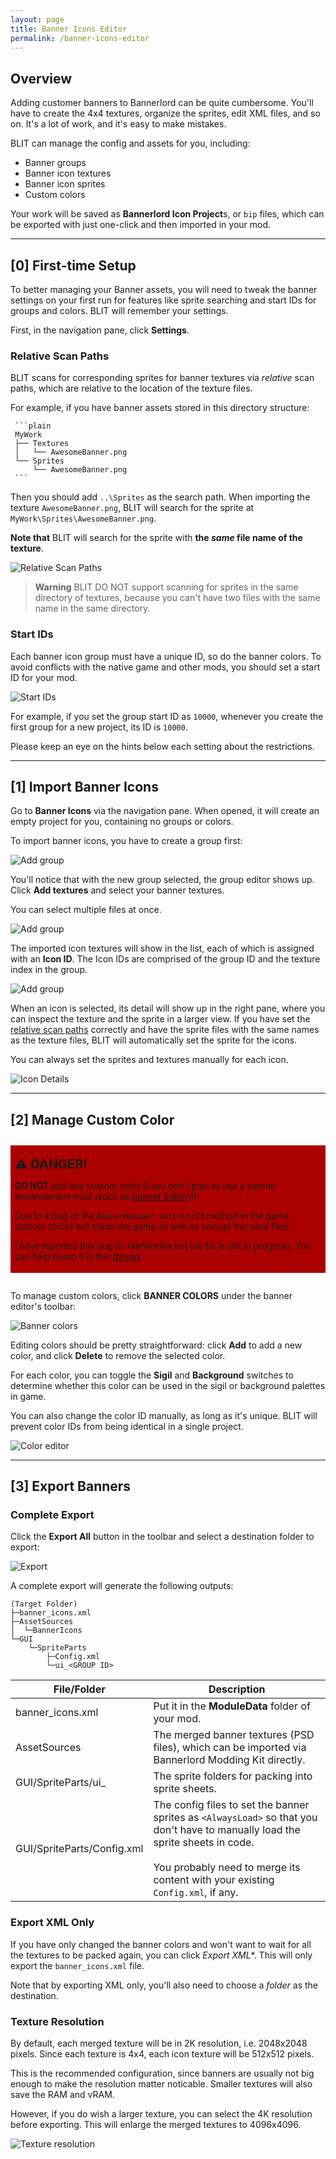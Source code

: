 ```yaml
---
layout: page
title: Banner Icons Editor
permalink: /banner-icons-editor
---
```


## Overview

Adding customer banners to Bannerlord can be quite cumbersome. You'll have to create the 4x4 textures, organize the sprites, edit XML files, and so on. It's a lot of work, and it's easy to make mistakes.

BLIT can manage the config and assets for you, including:

- Banner groups
- Banner icon textures
- Banner icon sprites
- Custom colors

Your work will be saved as **Bannerlord Icon Project**s, or `bip` files, which can be exported with just one-click and then imported in your mod.

---

## [0] First-time Setup

To better managing your Banner assets, you will need to tweak the banner settings on your first run for features like sprite searching and start IDs for groups and colors. BLIT will remember your settings.

First, in the navigation pane, click **Settings**.

### Relative Scan Paths

BLIT scans for corresponding sprites for banner textures via *relative* scan paths, which are relative to the location of the texture files.

For example, if you have banner assets stored in this directory structure:

     ```plain
     MyWork
     ├── Textures
     │   └── AwesomeBanner.png
     └── Sprites
         └── AwesomeBanner.png
     ```

Then you should add `..\Sprites` as the search path. When importing the texture `AwesomeBanner.png`, BLIT will search for the sprite at `MyWork\Sprites\AwesomeBanner.png`.

**Note that** BLIT will search for the sprite with **the ***same*** file name of the texture**.

![Relative Scan Paths](/assets/images/banner-editor-tutorial/relative-path-setting.png)

> **Warning**
> BLIT DO NOT support scanning for sprites in the same directory of textures, because you can't have two files with the same name in the same directory.

### Start IDs

Each banner icon group must have a unique ID, so do the banner colors. To avoid conflicts with the native game and other mods, you should set a start ID for your mod.

![Start IDs](/assets/images/banner-editor-tutorial/banner-start-ids.png)

For example, if you set the group start ID as `10000`, whenever you create the first group for a new project, its ID is `10000`.

Please keep an eye on the hints below each setting about the restrictions.

---

## [1] Import Banner Icons

Go to **Banner Icons** via the navigation pane. When opened, it will create an empty project for you, containing no groups or colors.

To import banner icons, you have to create a group first:

![Add group](/assets/images/banner-editor-tutorial/banner-1-add-group.png)

You'll notice that with the new group selected, the group editor shows up. Click **Add textures** and select your banner textures.

You can select multiple files at once.

![Add group](/assets/images/banner-editor-tutorial/banner-2-add-textures.png)

The imported icon textures will show in the list, each of which is assigned with an **Icon ID**. The Icon IDs are comprised of the group ID and the texture index in the group.

![Add group](/assets/images/banner-editor-tutorial/banner-3-textures.png)

When an icon is selected, its detail will show up in the right pane, where you can inspect the texture and the sprite in a larger view. If you have set the [relative scan paths](#relative-scan-paths) correctly and have the sprite files with the same names as the texture files, BLIT will automatically set the sprite for the icons.

You can always set the sprites and textures manually for each icon.

![Icon Details](/assets/images/banner-editor-tutorial/banner-4-icon-details.png)

---

## [2] Manage Custom Color

<div style="background: #aa0000; padding: 4px .5em; margin: 2em 0;" id="custom-color-heads-up">
  <p><b style="font-size:20px;">⚠️ DANGER!</b></p>
  <p>
    <b> DO NOT </b> add any custom color if you don't plan to use a banner enhancement mod (such as <a href="https://www.nexusmods.com/mountandblade2bannerlord/mods/4944" target="_blank">Banner Editor</a>)!!!
  </p>
  <p>
    Due to a bug of the <code>BannerManager.GetColorId</code> method in the game, custom colors will crash the game as well as corrupt the save files.
  </p>
  <p>
    I have reported this bug to TaleWorlds but the fix is still in progress.
    You can help bump it in this <a href="https://forums.taleworlds.com/index.php?threads/custom-colors-can-be-selected-from-disabled-mods-and-will-corrupt-game-saves.457487/post-9865176" target="_blank">thread</a>.
  </p>
</div>

To manage custom colors, click **BANNER COLORS** under the banner editor's toolbar:

![Banner colors](/assets/images/banner-editor-tutorial/banner-5-goto-colors.png)

Editing colors should be pretty straightforward: click **Add** to add a new color, and click **Delete** to remove the selected color.

For each color, you can toggle the **Sigil** and **Background** switches to determine whether this color can be used in the sigil or background palettes in game.

You can also change the color ID manually, as long as it's unique. BLIT will prevent color IDs from being identical in a single project.

![Color editor](/assets/images/banner-editor-tutorial/banner-6-color-editor.png)

---

## [3] Export Banners

### Complete Export

Click the **Export All** button in the toolbar and select a destination folder to export:

![Export](/assets/images/banner-editor-tutorial/banner-7-export-toolbar.png)

A complete export will generate the following outputs:

```plain
(Target Folder)
├─banner_icons.xml
├─AssetSources
│  └─BannerIcons
└─GUI
    └─SpriteParts
        ├─Config.xml
        └─ui_<GROUP ID>
```

| File/Folder                   | Description                                                                                                                                                                                                                |
| ----------------------------- | -------------------------------------------------------------------------------------------------------------------------------------------------------------------------------------------------------------------------- |
| banner_icons.xml              | Put it in the **ModuleData** folder of your mod.                                                                                                                                                                           |
| AssetSources                  | The merged banner textures (PSD files), which can be imported via Bannerlord Modding Kit directly.                                                                                                                         |
| GUI/SpriteParts/ui_<GROUP ID> | The sprite folders for packing into sprite sheets.                                                                                                                                                                         |
| GUI/SpriteParts/Config.xml    | The config files to set the banner sprites as `<AlwaysLoad>` so that you don't have to manually load the sprite sheets in code. <br/><br/> You probably need to merge its content with your existing `Config.xml`, if any. |

### Export XML Only

If you have only changed the banner colors and won't want to wait for all the textures to be packed again, you can click *Export XML**. This will only export the `banner_icons.xml` file.

Note that by exporting XML only, you'll also need to choose a *folder* as the destination.

### Texture Resolution

By default, each merged texture will be in 2K resolution, i.e. 2048x2048 pixels. Since each texture is 4x4, each icon texture will be 512x512 pixels.

This is the recommended configuration, since banners are usually not big enough to make the resolution matter noticable. Smaller textures will also save the RAM and vRAM.

However, if you do wish a larger texture, you can select the 4K resolution before exporting. This will enlarge the merged textures to 4096x4096.

![Texture resolution](/assets/images/banner-editor-tutorial/banner-8-texture-resolution.png)